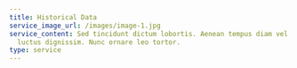 ```yaml
---
title: Historical Data
service_image_url: /images/image-1.jpg
service_content: Sed tincidunt dictum lobortis. Aenean tempus diam vel augue
  luctus dignissim. Nunc ornare leo tortor.
type: service
---
```

